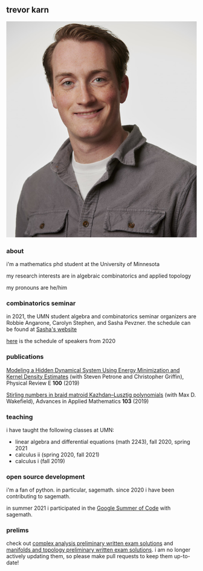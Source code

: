 ## trevor karn

![me](me-2021.jpg)

### about 

i'm a mathematics phd student at the University of Minnesota

my research interests are in algebraic combinatorics and
applied topology

my pronouns are he/him

### combinatorics seminar

in 2021, the UMN student algebra and combinatorics seminar organizers are Robbie Angarone, Carolyn Stephen, and Sasha Pevzner. the schedule can be found at [Sasha's website](https://www-users.cse.umn.edu/~pevzn002/SCAS/student_seminar_f21.html)

[here](https://www-users.cse.umn.edu/~karnx018/2020.html) is the schedule of speakers from 2020

### publications

[Modeling a Hidden Dynamical System Using Energy Minimization and Kernel Density Estimates](https://arxiv.org/abs/1904.05172) (with Steven Petrone and Christopher Griffin), Physical Review E **100** (2019)

[Stirling numbers in braid matroid Kazhdan–Lusztig polynomials](https://www.sciencedirect.com/science/article/pii/S0196885818301052) (with Max D. Wakefield), Advances in Applied Mathematics **103** (2019)

### teaching

i have taught the following classes at UMN:

- linear algebra and differential equations (math 2243), fall 2020, spring 2021
- calculus ii (spring 2020, fall 2021)
- calculus i (fall 2019)

### open source development

i'm a fan of python. in particular, sagemath.
since 2020 i have been contributing to sagemath.

in summer 2021 i participated in the [Google Summer of Code](https://summerofcode.withgoogle.com/projects/#6722452844969984) with sagemath.

### prelims 

check out [complex analysis preliminary written exam solutions](https://github.com/trevorkarn/umn-complex-prelim) and 
[manifolds and topology preliminary written exam solutions](https://github.com/trevorkarn/umn-topology-prelim). 
i am no longer actively updating them, so please make pull requests
to keep them up-to-date!

